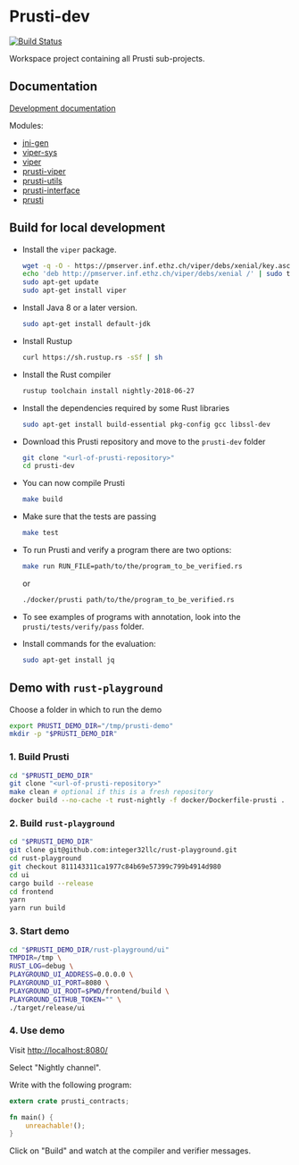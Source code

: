 Prusti-dev
==========

[![Build Status][build_badge]][build_status]


Workspace project containing all Prusti sub-projects.

[build_badge]: https://travis-ci.org/viperproject/prusti-dev.svg
[build_status]: https://travis-ci.org/viperproject/prusti-dev


Documentation
-------------

[Development documentation](https://viperproject.github.io/prusti-dev/)

Modules:

- [jni-gen](https://viperproject.github.io/prusti-dev/jni_gen/)
- [viper-sys](https://viperproject.github.io/prusti-dev/viper_sys/)
- [viper](https://viperproject.github.io/prusti-dev/viper/)
- [prusti-viper](https://viperproject.github.io/prusti-dev/prusti_viper/)
- [prusti-utils](https://viperproject.github.io/prusti-dev/prusti_utils/)
- [prusti-interface](https://viperproject.github.io/prusti-dev/prusti_interface/)
- [prusti](https://viperproject.github.io/prusti-dev/prusti/)


Build for local development
---------------------------

- Install the `viper` package.

    ```bash
    wget -q -O - https://pmserver.inf.ethz.ch/viper/debs/xenial/key.asc | sudo apt-key add -
    echo 'deb http://pmserver.inf.ethz.ch/viper/debs/xenial /' | sudo tee /etc/apt/sources.list.d/viper.list
    sudo apt-get update  
    sudo apt-get install viper
    ```

- Install Java 8 or a later version.

    ```bash
    sudo apt-get install default-jdk
    ```

- Install Rustup

	```bash
	curl https://sh.rustup.rs -sSf | sh
	```

- Install the Rust compiler

    ```bash
    rustup toolchain install nightly-2018-06-27
    ```

- Install the dependencies required by some Rust libraries

	```bash
	sudo apt-get install build-essential pkg-config gcc libssl-dev
	```

- Download this Prusti repository and move to the `prusti-dev` folder

	```bash
	git clone "<url-of-prusti-repository>"
	cd prusti-dev
	```

- You can now compile Prusti

    ```bash
    make build
    ```

- Make sure that the tests are passing

    ```bash
    make test
    ```

- To run Prusti and verify a program there are two options:

    ```bash
    make run RUN_FILE=path/to/the/program_to_be_verified.rs
    ```

	or

    ```bash
    ./docker/prusti path/to/the/program_to_be_verified.rs
    ```

- To see examples of programs with annotation, look into the `prusti/tests/verify/pass` folder.

- Install commands for the evaluation:

	```bash
	sudo apt-get install jq
	```

Demo with `rust-playground`
---------------------------

Choose a folder in which to run the demo
```bash
export PRUSTI_DEMO_DIR="/tmp/prusti-demo"
mkdir -p "$PRUSTI_DEMO_DIR"
```

### 1. Build Prusti
```bash
cd "$PRUSTI_DEMO_DIR"
git clone "<url-of-prusti-repository>"
make clean # optional if this is a fresh repository
docker build --no-cache -t rust-nightly -f docker/Dockerfile-prusti .
```

### 2. Build `rust-playground`
```bash
cd "$PRUSTI_DEMO_DIR"
git clone git@github.com:integer32llc/rust-playground.git
cd rust-playground
git checkout 811143311ca1977c84b69e57399c799b4914d980
cd ui
cargo build --release
cd frontend
yarn
yarn run build
```

### 3. Start demo
```bash
cd "$PRUSTI_DEMO_DIR/rust-playground/ui"
TMPDIR=/tmp \
RUST_LOG=debug \
PLAYGROUND_UI_ADDRESS=0.0.0.0 \
PLAYGROUND_UI_PORT=8080 \
PLAYGROUND_UI_ROOT=$PWD/frontend/build \
PLAYGROUND_GITHUB_TOKEN="" \
./target/release/ui
```

### 4. Use demo

Visit <http://localhost:8080/>

Select "Nightly channel".

Write with the following program:
```rust
extern crate prusti_contracts;

fn main() {
    unreachable!();
}
```

Click on "Build" and watch at the compiler and verifier messages.
